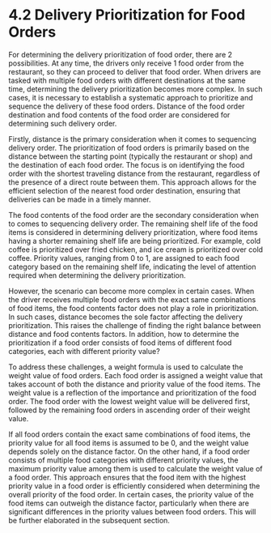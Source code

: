 # 4.2 Delivery Prioritization for Food Orders

For determining the delivery prioritization of food order, there are 2 possibilities. At any time, the drivers only receive 1 food order from the restaurant, so they can proceed to deliver that food order. When drivers are tasked with multiple food orders with different destinations at the same time, determining the delivery prioritization becomes more complex. In such cases, it is necessary to establish a systematic approach to prioritize and sequence the delivery of these food orders. Distance of the food order destination and food contents of the food order are considered for determining such delivery order.

Firstly, distance is the primary consideration when it comes to sequencing delivery order. The prioritization of food orders is primarily based on the distance between the starting point (typically the restaurant or shop) and the destination of each food order. The focus is on identifying the food order with the shortest traveling distance from the restaurant, regardless of the presence of a direct route between them. This approach allows for the efficient selection of the nearest food order destination, ensuring that deliveries can be made in a timely manner.

The food contents of the food order are the secondary consideration when to comes to sequencing delivery order. The remaining shelf life of the food items is considered in determining delivery prioritization, where food items having a shorter remaining shelf life are being prioritized. For example, cold coffee is prioritized over fried chicken, and ice cream is prioritized over cold coffee. Priority values, ranging from 0 to 1, are assigned to each food category based on the remaining shelf life, indicating the level of attention required when determining the delivery prioritization.

However, the scenario can become more complex in certain cases. When the driver receives multiple food orders with the exact same combinations of food items, the food contents factor does not play a role in prioritization. In such cases, distance becomes the sole factor affecting the delivery prioritization. This raises the challenge of finding the right balance between distance and food contents factors. In addition, how to determine the prioritization if a food order consists of food items of different food categories, each with different priority value?

To address these challenges, a weight formula is used to calculate the weight value of food orders. Each food order is assigned a weight value that takes account of both the distance and priority value of the food items. The weight value is a reflection of the importance and prioritization of the food order. The food order with the lowest weight value will be delivered first, followed by the remaining food orders in ascending order of their weight value.

If all food orders contain the exact same combinations of food items, the priority value for all food items is assumed to be 0, and the weight value depends solely on the distance factor. On the other hand, if a food order consists of multiple food categories with different priority values, the maximum priority value among them is used to calculate the weight value of a food order. This approach ensures that the food item with the highest priority value in a food order is efficiently considered when determining the overall priority of the food order. In certain cases, the priority value of the food items can outweigh the distance factor, particularly when there are significant differences in the priority values between food orders. This will be further elaborated in the subsequent section.

